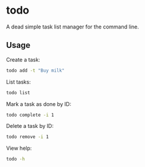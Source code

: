 # todo

A dead simple task list manager for the command line.

## Usage

Create a task:

``` sh
todo add -t "Buy milk"
```

List tasks:

``` sh
todo list
```

Mark a task as done by ID:

``` sh
todo complete -i 1
```

Delete a task by ID:

``` sh
todo remove -i 1
```

View help:

``` sh
todo -h
```
